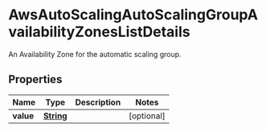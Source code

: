 

# AwsAutoScalingAutoScalingGroupAvailabilityZonesListDetails

An Availability Zone for the automatic scaling group.

## Properties

| Name | Type | Description | Notes |
|------------ | ------------- | ------------- | -------------|
|**value** | [**String**](String.md) |  |  [optional] |



